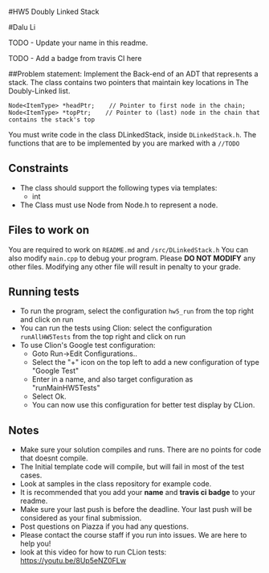 #HW5 Doubly Linked Stack 

#Dalu Li

TODO - Update your name in this readme.

TODO - Add a badge from travis CI here

##Problem statement:
Implement the Back-end of an ADT that represents a stack. The class contains two pointers that maintain key locations in 
The Doubly-Linked list.


```
Node<ItemType> *headPtr;    // Pointer to first node in the chain;
Node<ItemType> *topPtr;    // Pointer to (last) node in the chain that contains the stack's top
```
 
You must write code in the class DLinkedStack, inside `DLinkedStack.h`. 
The functions that are to be implemented by you are marked with a `//TODO`     

## Constraints 
* The class should support the following types via templates:
    * int
* The Class must use Node from Node.h to represent a node.

## Files to work on

You are required to work on `README.md` and `/src/DLinkedStack.h`
You can also modify `main.cpp` to debug your program.
Please **DO NOT MODIFY** any other files. Modifying any other file will result in penalty to your grade.

## Running tests
* To run the program, select the configuration `hw5_run` from the top right and click on run
* You can run the tests using Clion: select the configuration `runAllHW5Tests` from the top right and click on run
* To use Clion's Google test configuration:
    * Goto Run->Edit Configurations..
    * Select the "+" icon on the top left to add a new configuration of type "Google Test"
    * Enter in a name, and also target configuration as "runMainHW5Tests"
    * Select Ok.
    * You can now use this configuration for better test display by CLion.

## Notes
* Make sure your solution compiles and runs. There are no points for code that doesnt compile.
* The Initial template code will compile, but will fail in most of the test cases.
* Look at samples in the class repository for example code.
* It is recommended that you add your **name** and **travis ci badge** to your readme.
* Make sure your last push is before the deadline. Your last push will be considered as your final submission.
* Post questions on Piazza if you had any questions.
* Please contact the course staff if you run into issues. We are here to help you!
* look at this video for how to run CLion tests: https://youtu.be/8Up5eNZ0FLw
